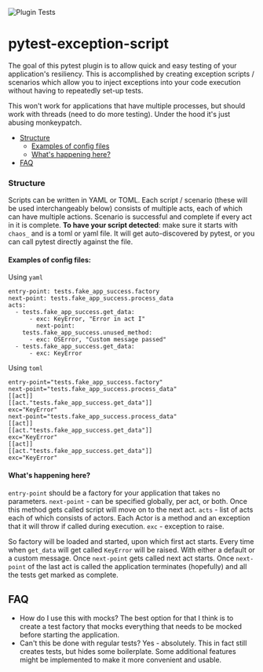 ![Plugin Tests](https://github.com/qporest/pytest-exception-script/workflows/Plugin%20Tests/badge.svg?branch=master)
# pytest-exception-script
The goal of this pytest plugin is to allow quick and easy testing of your application's resiliency. This is accomplished by creating exception scripts / scenarios which allow you to inject exceptions into your code execution without having to repeatedly set-up tests.

This won't work for applications that have multiple processes, but should work with threads (need to do more testing). Under the hood it's just abusing monkeypatch.

- [Structure](#structure)
  - [Examples of config files](#examples-of-config-files-)
  - [What's happening here?](#what-s-happening-here-)
- [FAQ](#faq)

### Structure
Scripts can be written in YAML or TOML.
Each script / scenario (these will be used interchangeably below) consists of multiple acts, each of which can have multiple actions. Scenario is successful and complete if every act in it is complete.
**To have your script detected**: make sure it starts with `chaos_` and is a toml or yaml file. It will get auto-discovered by pytest, or you can call pytest directly against the file.

#### Examples of config files:
Using `yaml`
```
entry-point: tests.fake_app_success.factory
next-point: tests.fake_app_success.process_data
acts:
  - tests.fake_app_success.get_data:
      - exc: KeyError, "Error in act I"
        next-point: 
    tests.fake_app_success.unused_method:
      - exc: OSError, "Custom message passed"
  - tests.fake_app_success.get_data:
      - exc: KeyError
```
Using `toml`
```
entry-point="tests.fake_app_success.factory"
next-point="tests.fake_app_success.process_data"
[[act]]
[[act."tests.fake_app_success.get_data"]]
exc="KeyError"
next-point="tests.fake_app_success.process_data"
[[act]]
[[act."tests.fake_app_success.get_data"]]
exc="KeyError"
[[act]]
[[act."tests.fake_app_success.get_data"]]
exc="KeyError"
```
#### What's happening here?
`entry-point` should be a factory for your application that takes no parameters.
`next-point` - can be specified globally, per act, or both. Once this method gets called script will move on to the next act.
`acts` - list of acts each of which consists of actors. Each Actor is a method and an exception that it will throw if called during execution.
`exc` - exception to raise.

So factory will be loaded and started, upon which first act starts. Every time when `get_data` will get called `KeyError` will be raised. With either a default or a custom message. Once `next-point` gets called next act starts. Once `next-point` of the last act is called the application terminates (hopefully) and all the tests get marked as complete.

## FAQ
- How do I use this with mocks?
The best option for that I think is to create a test factory that mocks everything that needs to be mocked before starting the application.
- Can't this be done with regular tests?
Yes - absolutely. This in fact still creates tests, but hides some boilerplate. Some additional features might be implemented to make it more convenient and usable.
